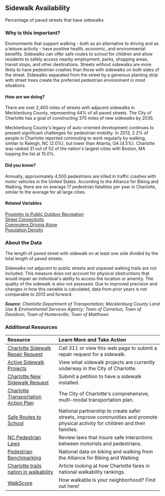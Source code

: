 ## Sidewalk Availability
Percentage of paved streets that have sidewalks

### Why is this important?
Environments that support walking - both as an alternative to driving and as a leisure activity - have positive health, economic, and environmental benefits. Sidewalks can offer safe routes to school for children and allow residents to safely access nearby employment, parks, shopping areas, transit stops, and other destinations. Streets without sidewalks are more likely to have pedestrian crashes than those with sidewalks on both sides of the street. Sidewalks separated from the street by a generous planting strip with street trees create the preferred pedestrian environment in most situations. 

#### How are we doing?
There are over 2,400 miles of streets with adjacent sidewalks in Mecklenburg County, representing 44% of all paved streets. The City of Charlotte has a goal of constructing 375 miles of new sidewalks by 2035. 

Mecklenburg County's legacy of auto-oriented development continues to present significant challenges for pedestrian mobility. In 2013, 2.2% of people in Charlotte reported commuting to work regularly by walking, similar to Raleigh, NC (2.0%), but lower than Atlanta, GA (4.5%). Charlotte was ranked 31 out of 52 of the nation's largest cities with Boston, MA topping the list at 15.0%. 

#### Did you know?
Annually, approximately 4,500 pedestrians are killed in traffic crashes with motor vehicles in the United States. According to the Alliance for Biking and Walking, there are on average 17 pedestrian fatalities per year in Charlotte, similar to the average for all large cities. 

#### Related Variables
<a href="javascript:void(0)" onclick="changeMetric('m74')">Proximity to Public Outdoor Recreation</a>  
<a href="javascript:void(0)" onclick="changeMetric('m35')">Street Connectivity</a>  
<a href="javascript:void(0)" onclick="changeMetric('m10')">Commuters Driving Alone</a>  
<a href="javascript:void(0)" onclick="changeMetric('m48')">Population Density</a>  

### About the Data
The length of paved street with sidewalk on at least one side divided by the total length of paved streets. 

Sidewalks not adjacent to public streets and unpaved walking trails are not included. This measure does not account for physical obstructions that would impair an individual's ability to access the location or amenity. The quality of the sidewalk is also not assessed. Due to improved precision and changes in how this variable is calculated, data from prior years is not comparable to 2013 and forward. 

_**Source**: Charlotte Department of Transportation; Mecklenburg County Land Use & Environmental Services Agency; Town of Cornelius; Town of Davidson; Town of Huntersville; Town of Matthews_

### Additional Resources
|Resource | Learn More and Take Action | 
|:--- | :--- |
|[Charlotte Sidewalk Repair Request](http://charmeck.org/city/charlotte/Transportation/PedBike/Pages/Pedestrian%20Program.aspx)| Call 311 or view this web page to submit a repair request for a sidewalk.
|[ Active Sidewalk Projects](http://charmeck.org/city/charlotte/epm/Projects/Sidewalk/Pages/home.aspx)| View what sidewalk projects are currently underway in the City of Charlotte.
|[Charlotte New Sidewalk Request](http://charmeck.org/city/charlotte/Transportation/PedBike/Pages/sidewalkrequest.aspx)| Submit a petition to have a sidewalk installed.
|[Charlotte Transportation Action Plan](http://charmeck.org/city/charlotte/Transportation/PlansProjects/pages/transportation%20action%20plan.aspx) |The City of Charlotte's comprehensive, multi-modal transportation plan.
|[Safe Routes to School](http://saferoutespartnership.org/)| National partnership to create safer streets, improve communities and promote physical activity for children and their families.
|[NC Pedestrian Laws](http://charmeck.org/city/charlotte/Transportation/PedBike/Pages/North%20Carolina%20Pedestrian%20Laws.aspx)| Review laws that insure safe interactions between motorists and pedestrians.
|[Pedestrian Benchmarking](http://www.bikewalkalliance.org/resources/benchmarking) |National data on biking and walking from the Alliance for Biking and Walking
|[Charlotte trails nation in walkability](http://ui.uncc.edu/story/charlotte-walkability-walk-score-rankings) |Article looking at how Charlotte fares in national walkability rankings.
|[WalkScore](https://www.walkscore.com/cities-and-neighborhoods/) |How walkable is your neighborhood? Find out here!
